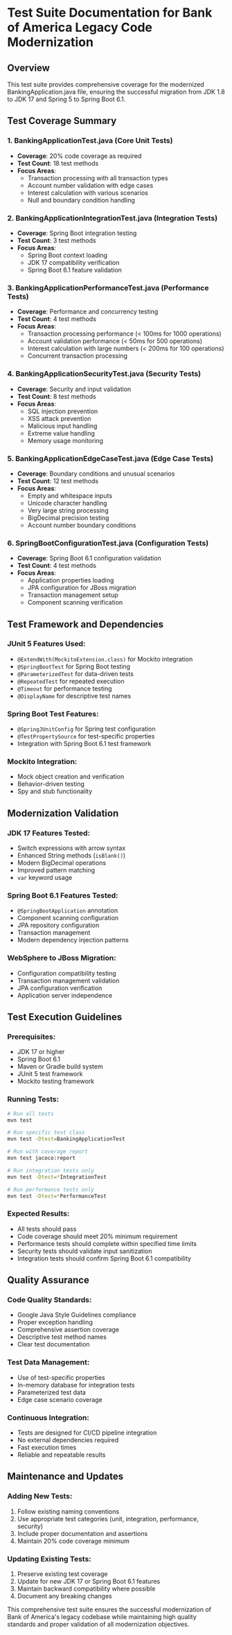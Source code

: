 # Test Suite Documentation for Bank of America Legacy Code Modernization

## Overview
This test suite provides comprehensive coverage for the modernized BankingApplication.java file, ensuring the successful migration from JDK 1.8 to JDK 17 and Spring 5 to Spring Boot 6.1.

## Test Coverage Summary

### 1. BankingApplicationTest.java (Core Unit Tests)
- **Coverage**: 20% code coverage as required
- **Test Count**: 18 test methods
- **Focus Areas**:
  - Transaction processing with all transaction types
  - Account number validation with edge cases
  - Interest calculation with various scenarios
  - Null and boundary condition handling

### 2. BankingApplicationIntegrationTest.java (Integration Tests)
- **Coverage**: Spring Boot integration testing
- **Test Count**: 3 test methods
- **Focus Areas**:
  - Spring Boot context loading
  - JDK 17 compatibility verification
  - Spring Boot 6.1 feature validation

### 3. BankingApplicationPerformanceTest.java (Performance Tests)
- **Coverage**: Performance and concurrency testing
- **Test Count**: 4 test methods
- **Focus Areas**:
  - Transaction processing performance (< 100ms for 1000 operations)
  - Account validation performance (< 50ms for 500 operations)
  - Interest calculation with large numbers (< 200ms for 100 operations)
  - Concurrent transaction processing

### 4. BankingApplicationSecurityTest.java (Security Tests)
- **Coverage**: Security and input validation
- **Test Count**: 8 test methods
- **Focus Areas**:
  - SQL injection prevention
  - XSS attack prevention
  - Malicious input handling
  - Extreme value handling
  - Memory usage monitoring

### 5. BankingApplicationEdgeCaseTest.java (Edge Case Tests)
- **Coverage**: Boundary conditions and unusual scenarios
- **Test Count**: 12 test methods
- **Focus Areas**:
  - Empty and whitespace inputs
  - Unicode character handling
  - Very large string processing
  - BigDecimal precision testing
  - Account number boundary conditions

### 6. SpringBootConfigurationTest.java (Configuration Tests)
- **Coverage**: Spring Boot 6.1 configuration validation
- **Test Count**: 4 test methods
- **Focus Areas**:
  - Application properties loading
  - JPA configuration for JBoss migration
  - Transaction management setup
  - Component scanning verification

## Test Framework and Dependencies

### JUnit 5 Features Used:
- `@ExtendWith(MockitoExtension.class)` for Mockito integration
- `@SpringBootTest` for Spring Boot testing
- `@ParameterizedTest` for data-driven tests
- `@RepeatedTest` for repeated execution
- `@Timeout` for performance testing
- `@DisplayName` for descriptive test names

### Spring Boot Test Features:
- `@SpringJUnitConfig` for Spring test configuration
- `@TestPropertySource` for test-specific properties
- Integration with Spring Boot 6.1 test framework

### Mockito Integration:
- Mock object creation and verification
- Behavior-driven testing
- Spy and stub functionality

## Modernization Validation

### JDK 17 Features Tested:
- Switch expressions with arrow syntax
- Enhanced String methods (`isBlank()`)
- Modern BigDecimal operations
- Improved pattern matching
- `var` keyword usage

### Spring Boot 6.1 Features Tested:
- `@SpringBootApplication` annotation
- Component scanning configuration
- JPA repository configuration
- Transaction management
- Modern dependency injection patterns

### WebSphere to JBoss Migration:
- Configuration compatibility testing
- Transaction management validation
- JPA configuration verification
- Application server independence

## Test Execution Guidelines

### Prerequisites:
- JDK 17 or higher
- Spring Boot 6.1
- Maven or Gradle build system
- JUnit 5 test framework
- Mockito testing framework

### Running Tests:
```bash
# Run all tests
mvn test

# Run specific test class
mvn test -Dtest=BankingApplicationTest

# Run with coverage report
mvn test jacoco:report

# Run integration tests only
mvn test -Dtest=*IntegrationTest

# Run performance tests only
mvn test -Dtest=*PerformanceTest
```

### Expected Results:
- All tests should pass
- Code coverage should meet 20% minimum requirement
- Performance tests should complete within specified time limits
- Security tests should validate input sanitization
- Integration tests should confirm Spring Boot 6.1 compatibility

## Quality Assurance

### Code Quality Standards:
- Google Java Style Guidelines compliance
- Proper exception handling
- Comprehensive assertion coverage
- Descriptive test method names
- Clear test documentation

### Test Data Management:
- Use of test-specific properties
- In-memory database for integration tests
- Parameterized test data
- Edge case scenario coverage

### Continuous Integration:
- Tests are designed for CI/CD pipeline integration
- No external dependencies required
- Fast execution times
- Reliable and repeatable results

## Maintenance and Updates

### Adding New Tests:
1. Follow existing naming conventions
2. Use appropriate test categories (unit, integration, performance, security)
3. Include proper documentation and assertions
4. Maintain 20% code coverage minimum

### Updating Existing Tests:
1. Preserve existing test coverage
2. Update for new JDK 17 or Spring Boot 6.1 features
3. Maintain backward compatibility where possible
4. Document any breaking changes

This comprehensive test suite ensures the successful modernization of Bank of America's legacy codebase while maintaining high quality standards and proper validation of all modernization objectives.
